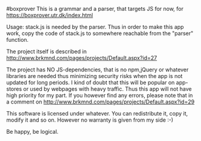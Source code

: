 #boxprover
This is a grammar and a parser, that targets JS for now, for https://boxprover.utr.dk/index.html

Usage:
stack.js is needed by the parser. Thus in order to make this app work, copy the code of stack.js to somewhere reachable from the "parser" function.

The project itself is described in http://www.brkmnd.com/pages/projects/Default.aspx?id=27

The project has NO JS-dependencies, that is no npm,jQuery or whatever libraries are needed thus minimizing security risks when the app is not updated for long periods. I kind of doubt that this will be popular on app-stores or used by webpages with heavy traffic. Thus this app will not have high priority for my part. If you however find any errors, please note that in a comment on http://www.brkmnd.com/pages/projects/Default.aspx?id=29

This software is licensed under whatever. You can redistribute it, copy it, modify it and so on. However no warranty is given from my side :-)

Be happy, be logical.
